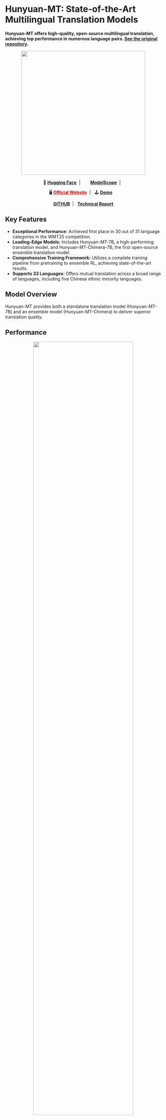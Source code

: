 # Hunyuan-MT: State-of-the-Art Multilingual Translation Models

**Hunyuan-MT offers high-quality, open-source multilingual translation, achieving top performance in numerous language pairs. [See the original repository](https://github.com/Tencent-Hunyuan/Hunyuan-MT).**

<p align="center">
 <img src="https://dscache.tencent-cloud.cn/upload/uploader/hunyuan-64b418fd052c033b228e04bc77bbc4b54fd7f5bc.png" width="400"/> <br>
</p><p></p>

<p align="center">
    🤗&nbsp;<a href="https://huggingface.co/collections/tencent/hunyuan-mt-68b42f76d473f82798882597"><b>Hugging Face</b></a>&nbsp;&nbsp;|&nbsp;&nbsp;
    <img src="https://avatars.githubusercontent.com/u/109945100?s=200&v=4" width="16"/>&nbsp;<a href="https://modelscope.cn/collections/Hunyuan-MT-2ca6b8e1b4934f"><b>ModelScope</b></a>&nbsp;&nbsp;|&nbsp;&nbsp;
</p>

<p align="center">
    🖥️&nbsp;<a href="https://hunyuan.tencent.com" style="color: red;"><b>Official Website</b></a>&nbsp;&nbsp;|&nbsp;&nbsp;
    🕹️&nbsp;<a href="https://hunyuan.tencent.com/chat/HunyuanDefault?from=modelSquare&modelId=hunyuan-mt-7b"><b>Demo</b></a>&nbsp;&nbsp;&nbsp;&nbsp;
</p>

<p align="center">
    <a href="https://github.com/Tencent-Hunyuan/Hunyuan-MT"><b>GITHUB</b></a>&nbsp;&nbsp;|&nbsp;&nbsp;
    <a href="https://www.arxiv.org/pdf/2509.05209"><b>Technical Report</b> </a>
</p>

## Key Features

*   **Exceptional Performance:** Achieved first place in 30 out of 31 language categories in the WMT25 competition.
*   **Leading-Edge Models:** Includes Hunyuan-MT-7B, a high-performing translation model, and Hunyuan-MT-Chimera-7B, the first open-source ensemble translation model.
*   **Comprehensive Training Framework:**  Utilizes a complete training pipeline from pretraining to ensemble RL, achieving state-of-the-art results.
*   **Supports 33 Languages:** Offers mutual translation across a broad range of languages, including five Chinese ethnic minority languages.

## Model Overview

Hunyuan-MT provides both a standalone translation model (Hunyuan-MT-7B) and an ensemble model (Hunyuan-MT-Chimera) to deliver superior translation quality.

## Performance

<div align='center'>
<img src="imgs/overall_performance.png" width = "80%" />
</div>
For detailed performance analysis and results, please refer to the [Technical Report](https://www.arxiv.org/pdf/2509.05209).

## Model Links

| Model Name                 | Description                                | Download                                                               |
| -------------------------- | ------------------------------------------ | ---------------------------------------------------------------------- |
| Hunyuan-MT-7B              | Hunyuan 7B translation model              | 🤗 [Model](https://huggingface.co/tencent/Hunyuan-MT-7B)                 |
| Hunyuan-MT-7B-fp8          | Hunyuan 7B translation model, FP8 quantized | 🤗 [Model](https://huggingface.co/tencent/Hunyuan-MT-7B-fp8)             |
| Hunyuan-MT-Chimera         | Hunyuan 7B translation ensemble model      | 🤗 [Model](https://huggingface.co/tencent/Hunyuan-MT-Chimera-7B)        |
| Hunyuan-MT-Chimera-fp8     | Hunyuan 7B translation ensemble model, FP8 quantized      | 🤗 [Model](https://huggingface.co/tencent/Hunyuan-MT-Chimera-7B-fp8)   |

## Quickstart - Prompts

### Prompt Template for ZH<=>XX Translation

```
把下面的文本翻译成<target_language>，不要额外解释。

<source_text>
```

### Prompt Template for XX<=>XX Translation (excluding ZH<=>XX)

```
Translate the following segment into <target_language>, without additional explanation.

<source_text>
```

### Prompt Template for Hunyuan-MT-Chimera-7B

```
Analyze the following multiple <target_language> translations of the <source_language> segment surrounded in triple backticks and generate a single refined <target_language> translation. Only output the refined translation, do not explain.

The <source_language> segment:
```<source_text>```

The multiple `<target_language>` translations:
1. ```<translated_text1>```
2. ```<translated_text2>```
3. ```<translated_text3>```
4. ```<translated_text4>```
5. ```<translated_text5>```
6. ```<translated_text6>```
```

## How to Use with Transformers

Install Transformers (version 4.56.0 recommended):

```shell
pip install transformers==4.56.0
```

*   *Important*:  To load FP8 models, change "ignored\_layers" to "ignore" in the `config.json` and upgrade `compressed-tensors` to `compressed-tensors-0.11.0`.

Example code using `tencent/Hunyuan-MT-7B`:

```python
from transformers import AutoModelForCausalLM, AutoTokenizer
import os

model_name_or_path = "tencent/Hunyuan-MT-7B"

tokenizer = AutoTokenizer.from_pretrained(model_name_or_path)
model = AutoModelForCausalLM.from_pretrained(model_name_or_path, device_map="auto")  # You may want to use bfloat16 and/or move to GPU here
messages = [
    {"role": "user", "content": "Translate the following segment into Chinese, without additional explanation.\n\nIt’s on the house."},
]
tokenized_chat = tokenizer.apply_chat_template(
    messages,
    tokenize=True,
    add_generation_prompt=False,
    return_tensors="pt"
)

outputs = model.generate(tokenized_chat.to(model.device), max_new_tokens=2048)
output_text = tokenizer.decode(outputs[0])
```

Recommended inference parameters:

```json
{
  "top_k": 20,
  "top_p": 0.6,
  "repetition_penalty": 1.05,
  "temperature": 0.7
}
```

## Supported Languages

| Languages         | Abbr.   | Chinese Names   |
|-------------------|---------|-----------------|
| Chinese           | zh      | 中文            |
| English           | en      | 英语            |
| French            | fr      | 法语            |
| Portuguese        | pt      | 葡萄牙语        |
| Spanish           | es      | 西班牙语        |
| Japanese          | ja      | 日语            |
| Turkish           | tr      | 土耳其语        |
| Russian           | ru      | 俄语            |
| Arabic            | ar      | 阿拉伯语        |
| Korean            | ko      | 韩语            |
| Thai              | th      | 泰语            |
| Italian           | it      | 意大利语        |
| German            | de      | 德语            |
| Vietnamese        | vi      | 越南语          |
| Malay             | ms      | 马来语          |
| Indonesian        | id      | 印尼语          |
| Filipino          | tl      | 菲律宾语        |
| Hindi             | hi      | 印地语          |
| Traditional Chinese | zh-Hant| 繁体中文        |
| Polish            | pl      | 波兰语          |
| Czech             | cs      | 捷克语          |
| Dutch             | nl      | 荷兰语          |
| Khmer             | km      | 高棉语          |
| Burmese           | my      | 缅甸语          |
| Persian           | fa      | 波斯语          |
| Gujarati          | gu      | 古吉拉特语      |
| Urdu              | ur      | 乌尔都语        |
| Telugu            | te      | 泰卢固语        |
| Marathi           | mr      | 马拉地语        |
| Hebrew            | he      | 希伯来语        |
| Bengali           | bn      | 孟加拉语        |
| Tamil             | ta      | 泰米尔语        |
| Ukrainian         | uk      | 乌克兰语        |
| Tibetan           | bo      | 藏语            |
| Kazakh            | kk      | 哈萨克语        |
| Mongolian         | mn      | 蒙古语          |
| Uyghur            | ug      | 维吾尔语        |
| Cantonese         | yue     | 粤语            |

## Training Data Format

If you want to fine-tune the Instruct model, format your data as follows:

```python
messages = [
    {"role": "system", "content": "You are a helpful assistant."},
    {"role": "user", "content": "Why is seawater salty?" },
    {"role": "assistant", "content": "Seawater is primarily saline due to dissolved salts and minerals. These substances come from the chemical materials in rocks and soil on the Earth's surface, which are carried into the ocean over time. When seawater evaporates, the water vapor leaves, but the salts and minerals remain, making the seawater saltier. Therefore, the salinity of seawater is determined by the amount of salts and minerals it contains."}
]

from transformers import AutoTokenizer
tokenizer = AutoTokenizer.from_pretrained("your_tokenizer_path", trust_remote_code=True)
train_ids = tokenizer.apply_chat_template(messages)
```

## Fine-tuning with LLaMA-Factory

### Prerequisites

*   **LLaMA-Factory:**  Install as per the [official guide](https://github.com/hiyouga/LLaMA-Factory).
*   **DeepSpeed** (optional): Install as per the [official guide](https://github.com/deepspeedai/DeepSpeed#installation).
*   **Transformers Library:**  Use the companion branch  (`pip install git+https://github.com/huggingface/transformers@4970b23cedaf745f963779b4eae68da281e8c6ca`).

### Data Preparation

1.  Create a `json` file in the `data` directory of  `LLaMA-Factory` with the following structure (using `sharegpt` format):

    ```json
    [
      {
        "messages": [
          {
            "role": "system",
            "content": "System prompt (optional)"
          },
          {
            "role": "user",
            "content": "Human instruction"
          },
          {
            "role": "assistant",
            "content": "Model response"
          }
        ]
      }
    ]
    ```
    Refer to [Training Data Format](#training-data-format) section for details.

2.  Define your dataset in the `data/dataset_info.json` file using the following format:

    ```json
    "dataset_name": {
      "file_name": "dataset.json",
      "formatting": "sharegpt",
      "columns": {
        "messages": "messages"
      },
      "tags": {
        "role_tag": "role",
        "content_tag": "content",
        "user_tag": "user",
        "assistant_tag": "assistant",
        "system_tag": "system"
      }
    }
    ```

### Training Execution

1.  Copy all files from the `llama_factory_support/example_configs` directory to the `example/hunyuan` directory in `LLaMA-Factory`.
2.  Modify the model path and dataset name in the configuration file `hunyuan_full.yaml`. Adjust other configurations as needed:

    ```yaml
    ### model
    model_name_or_path: [!!!add the model path here!!!]

    ### dataset
    dataset: [!!!add the dataset name here!!!]
    ```

3.  Execute training commands:

    *   **Single-node training:**

        ```bash
        export DISABLE_VERSION_CHECK=1
        llamafactory-cli train examples/hunyuan/hunyuan_full.yaml
        ```

    *   **Multi-node training:** (Configure `NNODES`, `NODE_RANK`, `MASTER_ADDR`, and `MASTER_PORT` according to your environment)

        ```bash
        export DISABLE_VERSION_CHECK=1
        FORCE_TORCHRUN=1 NNODES=${NNODES} NODE_RANK=${NODE_RANK} MASTER_ADDR=${MASTER_ADDR} MASTER_PORT=${MASTER_PORT} \
        llamafactory-cli train examples/hunyuan/hunyuan_full.yaml
        ```

## Quantization and Compression

The project leverages the [AngelSlim](https://github.com/tencent/AngelSlim) compression tool for FP8 and INT4 quantization.

### FP8 Quantization

*   FP8 static quantization is used. Weights and activations are converted to FP8 format using calibration data (no training required). This improves inference efficiency.

## Deployment

Deploy Hunyuan-MT using frameworks like **TensorRT-LLM**, **vLLM**, or **SGLang**.

### TensorRT-LLM

#### Docker Image

Pre-built Docker images are available. For example, for tencent/Hunyuan-7B-Instruct:

*   Pull the image:

    ```bash
    docker pull docker.cnb.cool/tencent/hunyuan/hunyuan-7b:hunyuan-7b-trtllm
    ```

*   Run the container:

    ```bash
    docker run --privileged --user root --name hunyuanLLM_infer --rm -it --ipc=host --ulimit memlock=-1 --ulimit stack=67108864 --gpus=all hunyuaninfer/hunyuan-7b:hunyuan-7b-trtllm
    ```

*   Prepare a configuration file:

    ```bash
    cat >/path/to/extra-llm-api-config.yml <<EOF
    use_cuda_graph: true
    cuda_graph_padding_enabled: true
    cuda_graph_batch_sizes:
    - 1
    - 2
    - 4
    - 8
    - 16
    - 32
    print_iter_log: true
    EOF
    ```

*   Start the API server:

    ```bash
    trtllm-serve \
      /path/to/HunYuan-7b \
      --host localhost \
      --port 8000 \
      --backend pytorch \
      --max_batch_size 32 \
      --max_num_tokens 16384 \
      --tp_size 2 \
      --kv_cache_free_gpu_memory_fraction 0.6 \
      --trust_remote_code \
      --extra_llm_api_options /path/to/extra-llm-api-config.yml
    ```

### vLLM

#### Installation

Install Transformers:
```shell
pip install git+https://github.com/huggingface/transformers@4970b23cedaf745f963779b4eae68da281e8c6ca
```

Example using tencent/Hunyuan-7B-Instruct:

*   Download the model (Hugging Face or ModelScope):

    *   Hugging Face (downloads automatically):
        ```bash
        export MODEL_PATH=tencent/Hunyuan-7B-Instruct
        ```
    *   ModelScope:
        ```bash
        export MODEL_PATH=/root/.cache/modelscope/hub/models/Tencent-Hunyuan/Hunyuan-7B-Instruct/
        ```

*   Start the API server:

    ```bash
    python3 -m vllm.entrypoints.openai.api_server \
        --host 0.0.0.0 \
        --port 8000 \
        --trust-remote-code \
        --model ${MODEL_PATH} \
        --tensor-parallel-size 1 \
        --dtype bfloat16 \
        --quantization experts_int8 \
        --served-model-name hunyuan \
        2>&1 | tee log_server.txt
    ```

*   Test the API:

    ```bash
    curl http://0.0.0.0:8000/v1/chat/completions -H 'Content-Type: application/json' -d '{
    "model": "hunyuan",
    "messages": [
        {
            "role": "system",
            "content": [{"type": "text", "text": "You are a helpful assistant."}]
        },
        {
            "role": "user",
            "content": [{"type": "text", "text": "请按面积大小对四大洋进行排序，并给出面积最小的洋是哪一个？直接输出结果。"}]
        }
    ],
    "max_tokens": 2048,
    "temperature":0.7,
    "top_p": 0.6,
    "top_k": 20,
    "repetition_penalty": 1.05,
    "stop_token_ids": [127960]
    }'
    ```

#### Quantized Model Deployment

*   **Int8 (Weight-Only):**

    ```bash
    python3 -m vllm.entrypoints.openai.api_server \
        --host 0.0.0.0 \
        --port 8000 \
        --trust-remote-code \
        --model ${MODEL_PATH} \
        --tensor-parallel-size 1 \
        --dtype bfloat16 \
        --served-model-name hunyuan \
        --quantization experts_int8 \
        2>&1 | tee log_server.txt
    ```

*   **Int4 (GPTQ):**

    ```bash
    export MODEL_PATH=PATH_TO_INT4_MODEL

    python3 -m vllm.entrypoints.openai.api_server \
        --host 0.0.0.0 \
        --port 8000 \
        --trust-remote-code \
        --model ${MODEL_PATH} \
        --tensor-parallel-size 1 \
        --dtype bfloat16 \
        --served-model-name hunyuan \
        --quantization gptq_marlin \
        2>&1 | tee log_server.txt
    ```

*   **FP8 (W8A8C8):**

    ```bash
    python3 -m vllm.entrypoints.openai.api_server \
        --host 0.0.0.0 \
        --port 8000 \
        --trust-remote-code \
        --model ${MODEL_PATH} \
        --tensor-parallel-size 1 \
        --dtype bfloat16 \
        --served-model-name hunyuan \
        --kv-cache-dtype fp8 \
        2>&1 | tee log_server.txt
    ```

### SGLang

#### Docker Image

*   Pull the Docker image:

    ```bash
    docker pull lmsysorg/sglang:latest
    ```

*   Run the API server (example with tencent/Hunyuan-7B-Instruct):

    ```bash
    docker run --entrypoint="python3" --gpus all \
        --shm-size 32g \
        -p 30000:30000 \
        --ulimit nproc=10000 \
        --privileged \
        --ipc=host \
         lmsysorg/sglang:latest \
        -m sglang.launch_server --model-path hunyuan/huanyuan_7B --tp 4 --trust-remote-code --host 0.0.0.0 --port 30000
    ```

## Citing Hunyuan-MT

```bibtex
@misc{hunyuan_mt,
      title={Hunyuan-MT Technical Report}, 
      author={Mao Zheng and Zheng Li and Bingxin Qu and Mingyang Song and Yang Du and Mingrui Sun and Di Wang},
      year={2025},
      eprint={2509.05209},
      archivePrefix={arXiv},
      primaryClass={cs.CL},
      url={https://arxiv.org/abs/2509.05209}, 
}
```

## Contact Us

For questions, feedback, or collaboration, contact our open-source team at [hunyuan_opensource@tencent.com].